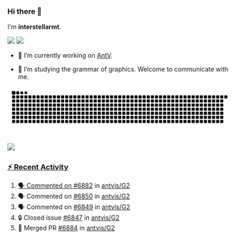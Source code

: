 ### Hi there 👋

I'm **interstellarmt**.

[![](https://img.shields.io/endpoint?url=https://awards.antv.vision/interstellarmt-g2-contributor.json)](https://github.com/antvis/g2)
[![](https://img.shields.io/endpoint?url=https://awards.antv.vision/interstellarmt-gpt-vis-contributor.json)](https://github.com/antvis/gpt-vis)

- 🔭 I’m currently working on [AntV](https://github.com/antvis).

- 📖 I’m studying the grammar of graphics. Welcome to communicate with me.

![](https://raw.githubusercontent.com/interstellarmt/interstellarmt/refs/heads/output/github-contribution-grid-snake.svg)
<div>
  <a href="https://github.com/interstellarmt">
  <img height="180em" src="https://github-readme-stats-eight-theta.vercel.app/api?username=interstellarmt&show_icons=true&include_all_commits=true&count_private=true&theme=tokyonight"/>
</div>
    
### :zap: Recent Activity

<!--START_SECTION:activity-->
1. 🗣 Commented on [#6882](https://github.com/antvis/G2/pull/6882#issuecomment-2890095179) in [antvis/G2](https://github.com/antvis/G2)
2. 🗣 Commented on [#6850](https://github.com/antvis/G2/issues/6850#issuecomment-2889895904) in [antvis/G2](https://github.com/antvis/G2)
3. 🗣 Commented on [#6849](https://github.com/antvis/G2/issues/6849#issuecomment-2889894927) in [antvis/G2](https://github.com/antvis/G2)
4. 🔒 Closed issue [#6847](https://github.com/antvis/G2/issues/6847) in [antvis/G2](https://github.com/antvis/G2)
5. 🎉 Merged PR [#6884](https://github.com/antvis/G2/pull/6884) in [antvis/G2](https://github.com/antvis/G2)
<!--END_SECTION:activity-->

